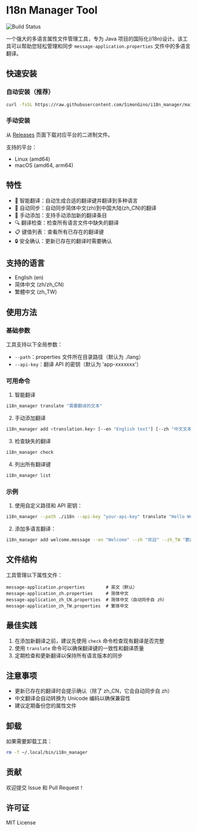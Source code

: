# I18n Manager Tool

![Build Status](https://github.com/SimonGino/i18n_manager/actions/workflows/build.yml/badge.svg)

一个强大的多语言属性文件管理工具，专为 Java 项目的国际化(i18n)设计。该工具可以帮助您轻松管理和同步 `message-application.properties` 文件中的多语言翻译。

## 快速安装

### 自动安装（推荐）
```bash
curl -fsSL https://raw.githubusercontent.com/SimonGino/i18n_manager/main/install.sh | bash
```

### 手动安装
从 [Releases](https://github.com/SimonGino/i18n_manager/releases/latest) 页面下载对应平台的二进制文件。

支持的平台：
- Linux (amd64)
- macOS (amd64, arm64)

## 特性

- 🚀 智能翻译：自动生成合适的翻译键并翻译到多种语言
- 🔄 自动同步：自动同步简体中文(zh)到中国大陆(zh_CN)的翻译
- 📝 手动添加：支持手动添加新的翻译条目
- 🔍 翻译检查：检查所有语言文件中缺失的翻译
- 📋 键值列表：查看所有已存在的翻译键
- 🔒 安全确认：更新已存在的翻译时需要确认

## 支持的语言

- English (en)
- 简体中文 (zh/zh_CN)
- 繁體中文 (zh_TW)

## 使用方法

### 基础参数

工具支持以下全局参数：

- `--path`：properties 文件所在目录路径（默认为 ./lang）
- `--api-key`：翻译 API 的密钥（默认为 'app-xxxxxxx'）

### 可用命令

1. 智能翻译
```bash
i18n_manager translate "需要翻译的文本"
```

2. 手动添加翻译
```bash
i18n_manager add <translation.key> [--en "English text"] [--zh "中文文本"] [--zh_TW "繁體中文文本"]
```

3. 检查缺失的翻译
```bash
i18n_manager check
```

4. 列出所有翻译键
```bash
i18n_manager list
```

### 示例

1. 使用自定义路径和 API 密钥：
```bash
i18n_manager --path ./i18n --api-key "your-api-key" translate "Hello World"
```

2. 添加多语言翻译：
```bash
i18n_manager add welcome.message --en "Welcome" --zh "欢迎" --zh_TW "歡迎"
```

## 文件结构

工具管理以下属性文件：

```
message-application.properties        # 英文（默认）
message-application_zh.properties     # 简体中文
message-application_zh_CN.properties  # 简体中文（自动同步自 zh）
message-application_zh_TW.properties  # 繁体中文
```

## 最佳实践

1. 在添加新翻译之前，建议先使用 `check` 命令检查现有翻译是否完整
2. 使用 `translate` 命令可以确保翻译键的一致性和翻译质量
3. 定期检查和更新翻译以保持所有语言版本的同步

## 注意事项

- 更新已存在的翻译时会提示确认（除了 zh_CN，它会自动同步自 zh）
- 中文翻译会自动转换为 Unicode 编码以确保兼容性
- 建议定期备份您的属性文件

## 卸载

如果需要卸载工具：
```bash
rm -f ~/.local/bin/i18n_manager
```

## 贡献

欢迎提交 Issue 和 Pull Request！

## 许可证

MIT License